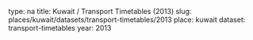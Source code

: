 type: na
title: Kuwait / Transport Timetables (2013)
slug: places/kuwait/datasets/transport-timetables/2013
place: kuwait
dataset: transport-timetables
year: 2013

